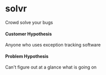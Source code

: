 # solvr

Crowd solve your bugs

#### Customer Hypothesis

Anyone who uses exception tracking software

#### Problem Hypothesis

Can't figure out at a glance what is going on
